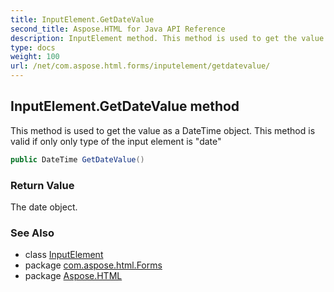 ```yaml
---
title: InputElement.GetDateValue
second_title: Aspose.HTML for Java API Reference
description: InputElement method. This method is used to get the value as a DateTime object. This method is valid if only only type of the input element is date
type: docs
weight: 100
url: /net/com.aspose.html.forms/inputelement/getdatevalue/
---
```

## InputElement.GetDateValue method

This method is used to get the value as a DateTime object. This method is valid if only only type of the input element is "date"

```java
public DateTime GetDateValue()
```

### Return Value

The date object.

### See Also

* class [InputElement](../)
* package [com.aspose.html.Forms](../../inputelement/)
* package [Aspose.HTML](../../../)
